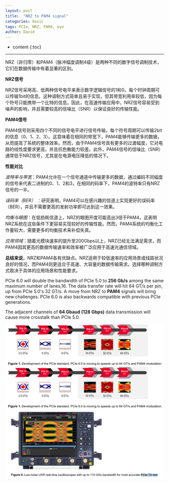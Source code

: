 ```yaml
---
layout: post
title:  "NRZ to PAM4 signal"
categories: basic
tags: PCIe, NRZ, PAM4, eye
author: David
---
```


* content
{:toc}

---

NRZ（非归零）和PAM4（脉冲幅度调制4级）是两种不同的数字信号调制技术，它们在数据传输中有着显著的区别。

**NRZ信号**

NRZ信号采用高、低两种信号电平来表示数字逻辑信号的1和0。每个时钟周期可以传输1bit的信息。这种调制方式简单且易于实现，但其带宽利用率较低，因为每个符号只能携带一个比特的信息。因此，在高速传输应用中，NRZ信号容易受到噪声的影响，并且需要较高的信噪比（SNR）以保证良好的传输性能。

**PAM4信号**

PAM4信号则采用四个不同的信号电平进行信号传输，每个符号周期可以传输2bit的信息（0、1、2、3）。这意味着在相同的带宽下，PAM4能够传输更多的数据，从而提高了系统的整体效率。然而，由于PAM4信号具有更多的过渡幅度，它对电路的线性度要求更高，并且抗色散能力较差。此外，PAM4信号的信噪比（SNR）通常低于NRZ信号，尤其是在电源电压降低的情况下。

**性能对比**

*波特率与带宽*：PAM4允许在一个信号通道中传输更多的数据，通过编码不同幅度的信号来代表二进制的0、1、2和3，在相同的码率下，PAM4的波特率只有NRZ信号的一半。

*误码率（BER）* ：研究表明，PAM4可以在感兴趣的信道上实现更好的误码率（BER），并且不需要更高的发射功率即可达到这一效果。

*均衡与眼图*：在低损耗信道上，NRZ的眼图开度可能高出3倍于PAM4，这表明NRZ系统在这些条件下更容易实现较好的传输性能。然而，PAM4系统的均衡化工作量较大，需要更多的均衡技术来补偿失真。

*应用领域*：随着光模块速率的提升至200Gbps以上，NRZ已经无法满足需求，而PAM4因其更高的数据传输速率和效率被广泛应用于高速光通信领域。

**总结来说**，NRZ和PAM4各有优缺点。NRZ适用于较低速率的应用场景或线路状况良好的情况，而PAM4则更适合于高速、大容量的数据传输需求。选择哪种调制方式取决于具体的应用场景和性能要求。

PCIe 6.0 will double the bandwidth of PCIe 5.0 to **256 Gb/s** among the same maximum number of lanes,16.
The data transfer rate will hit 64 GT/s per pin, up from PCIe 5.0's 32 GT/s. A move from NRZ to **PAM4**
signals will bring new challenges. PCIe 6.0 is also backwards compatible with previous PCIe generations.

The adjacent channels of **64 Gbaud (128 Gbps)** data transmission will cause more crosstalk than
PCIe 5.0.

![PCIe Development Map](https://github.com/titron/titron.github.io/raw/master/img/2024-09-04-PCIe_map.png)
![NRZ to PAM4 signal](https://github.com/titron/titron.github.io/raw/master/img/2024-09-04-PCIe_map.png)
![PCIe 6.0 PAM4 Eye](https://github.com/titron/titron.github.io/raw/master/img/2024-09-04-PCIe_PAM4_Eye.png)
